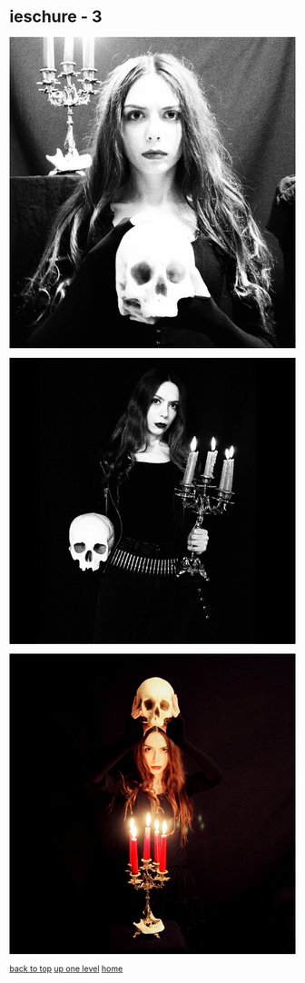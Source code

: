 # ieschure - 3
[![472125567_1160244645525874_1648540252416320948_n.jpg](/mobile/music/artist%20photos/ieschure/472125567_1160244645525874_1648540252416320948_n.jpg "472125567_1160244645525874_1648540252416320948_n.jpg")](https://raw.githubusercontent.com/buckmanc/wallpapers/main/mobile/music/artist%20photos/ieschure/472125567_1160244645525874_1648540252416320948_n.jpg)

[![486767060_1189287049873030_7204972972806762586_n.jpg](/mobile/music/artist%20photos/ieschure/486767060_1189287049873030_7204972972806762586_n.jpg "486767060_1189287049873030_7204972972806762586_n.jpg")](https://raw.githubusercontent.com/buckmanc/wallpapers/main/mobile/music/artist%20photos/ieschure/486767060_1189287049873030_7204972972806762586_n.jpg)

[![488798652_1197863569015378_2285208083799450272_n.jpg](/mobile/music/artist%20photos/ieschure/488798652_1197863569015378_2285208083799450272_n.jpg "488798652_1197863569015378_2285208083799450272_n.jpg")](https://raw.githubusercontent.com/buckmanc/wallpapers/main/mobile/music/artist%20photos/ieschure/488798652_1197863569015378_2285208083799450272_n.jpg)


</p>
</details>


[back to top](#)
[up one level](/mobile/music/artist%20photos/README.MD)
[home](/)
